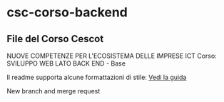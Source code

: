 # csc-corso-backend
## File del Corso Cescot
NUOVE COMPETENZE PER L'ECOSISTEMA DELLE IMPRESE ICT
Corso: SVILUPPO WEB LATO BACK END - Base

Il readme supporta alcune formattazioni di stile: 
[Vedi la guida](https://docs.github.com/en/get-started/writing-on-github/getting-started-with-writing-and-formatting-on-github/basic-writing-and-formatting-syntax)

New branch and merge request